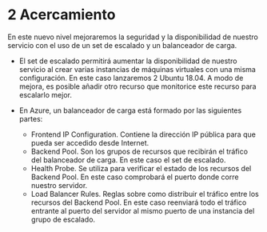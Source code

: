 # 2 Acercamiento
En este nuevo nivel mejoraremos la seguridad y la disponibilidad de nuestro servicio con el uso de un set de escalado y un balanceador de carga.

* El set de escalado permitirá aumentar la disponibilidad de nuestro servicio al crear varias instancias
de máquinas virtuales con una misma configuración. En este caso lanzaremos 2 Ubuntu 18.04. A modo de mejora, es posible añadir otro recurso que monitorice este recurso para escalarlo mejor.

* En Azure, un balanceador de carga está formado por las siguientes partes:
    * Frontend IP Configuration. Contiene la dirección IP pública para que pueda ser accedido desde Internet.
    * Backend Pool. Son los grupos de recursos que recibirán el tráfico del balanceador de carga. En este caso el set de escalado.
    * Health Probe. Se utiliza para verificar el estado de los recursos del Backend Pool. En este caso comprobará el puerto donde corre nuestro servidor.
    * Load Balancer Rules. Reglas sobre como distribuir el tráfico entre los recursos del Backend Pool. En este caso reenviará todo el tráfico entrante al puerto del servidor al mismo puerto de una instancia del grupo de escalado.